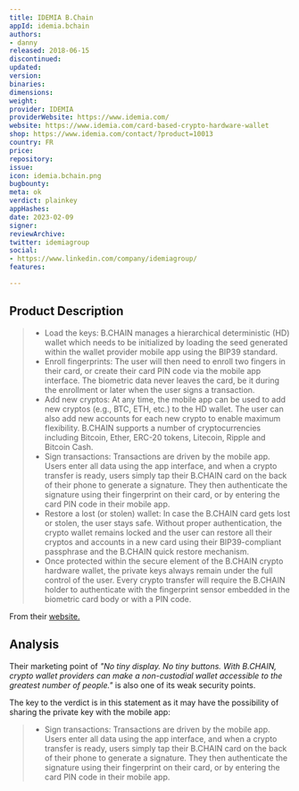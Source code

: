 ```yaml
---
title: IDEMIA B.Chain
appId: idemia.bchain
authors:
- danny
released: 2018-06-15
discontinued: 
updated: 
version: 
binaries: 
dimensions: 
weight: 
provider: IDEMIA
providerWebsite: https://www.idemia.com/
website: https://www.idemia.com/card-based-crypto-hardware-wallet
shop: https://www.idemia.com/contact/?product=10013
country: FR
price: 
repository: 
issue: 
icon: idemia.bchain.png
bugbounty: 
meta: ok
verdict: plainkey
appHashes: 
date: 2023-02-09
signer: 
reviewArchive: 
twitter: idemiagroup
social:
- https://www.linkedin.com/company/idemiagroup/
features: 

---
```


## Product Description 

> - Load the keys: B.CHAIN manages a hierarchical deterministic (HD) wallet which needs to be initialized by loading the seed generated within the wallet provider mobile app using the BIP39 standard.
> - Enroll fingerprints: The user will then need to enroll two fingers in their card, or create their card PIN code via the mobile app interface. The biometric data never leaves the card, be it during the enrollment or later when the user signs a transaction.
> - Add new cryptos: At any time, the mobile app can be used to add new cryptos (e.g., BTC, ETH, etc.) to the HD wallet. The user can also add new accounts for each new crypto to enable maximum flexibility. B.CHAIN supports a number of cryptocurrencies including Bitcoin, Ether, ERC-20 tokens, Litecoin, Ripple and Bitcoin Cash.
> - Sign transactions: Transactions are driven by the mobile app. Users enter all data using the app interface, and when a crypto transfer is ready, users simply tap their B.CHAIN card on the back of their phone to generate a signature. They then authenticate the signature using their fingerprint on their card, or by entering the card PIN code in their mobile app.
> - Restore a lost (or stolen) wallet: In case the B.CHAIN card gets lost or stolen, the user stays safe. Without proper authentication, the crypto wallet remains locked and the user can restore all their cryptos and accounts in a new card using their BIP39-compliant passphrase and the B.CHAIN quick restore mechanism.
> - Once protected within the secure element of the B.CHAIN crypto hardware wallet, the private keys always remain under the full control of the user. Every crypto transfer will require the B.CHAIN holder to authenticate with the fingerprint sensor embedded in the biometric card body or with a PIN code.

From their [website.](https://www.idemia.com/card-based-crypto-hardware-wallet)

## Analysis 

Their marketing point of *"No tiny display. No tiny buttons. With B.CHAIN, crypto wallet providers can make a non-custodial wallet accessible to the greatest number of people."* is also one of its weak security points. 

The key to the verdict is in this statement as it may have the possibility of sharing the private key with the mobile app: 

> - Sign transactions: Transactions are driven by the mobile app. Users enter all data using the app interface, and when a crypto transfer is ready, users simply tap their B.CHAIN card on the back of their phone to generate a signature. They then authenticate the signature using their fingerprint on their card, or by entering the card PIN code in their mobile app.